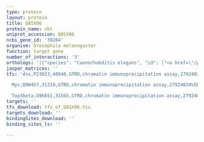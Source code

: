 ```yaml
---
type: protein
layout: protein
title: Q8SX06
protein_name: nkt
uniprot_accession: Q8SX06
ncbi_gene_id: '39264'
organism: Drosophila melanogaster
function: target gene
number_of_interactions: '3'
orthologs: '[{"species": "Caenorhabditis elegans", "id": ["<a href=\"/protein/q5wru0\">Q5WRU0</a>", "<a href=\"/protein/q9n5z2\">Q9N5Z2</a>"]}]'
jaspar_matrices: ''
tfs: 'dsx,P23023,40940,GTRD,chromatin immunoprecipitation assay,27924024%5Buid%5D,No

  Myc,Q9W4S7,31310,GTRD,chromatin immunoprecipitation assay,27924024%5Buid%5D,No

  Top3beta,O96651,31565,GTRD,chromatin immunoprecipitation assay,27924024%5Buid%5D,No'
targets: ''
tfs_download: tfs_of_Q8SX06.tsv
targets_download: ''
bindingSites_download: ''
binding_sites_ls: ''

---
```

